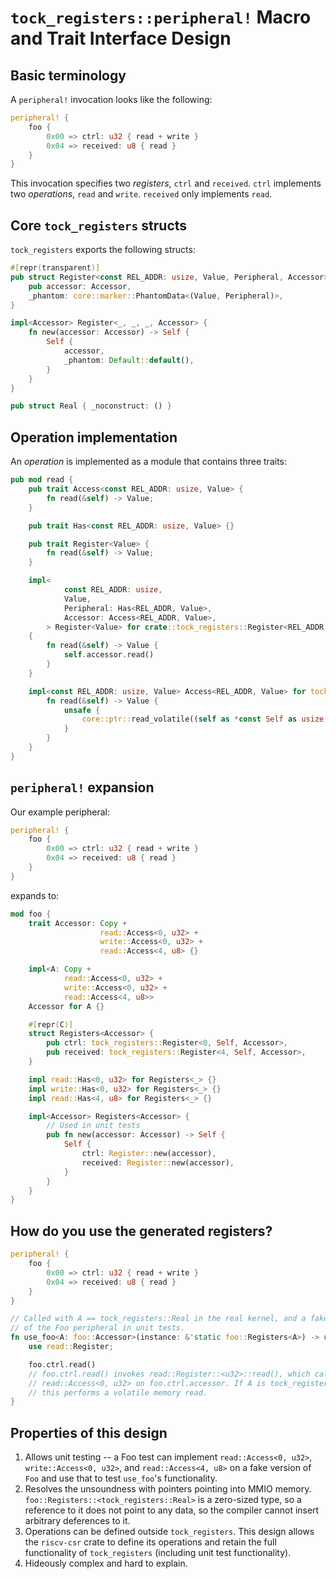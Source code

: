 `tock_registers::peripheral!` Macro and Trait Interface Design
==============================================================

## Basic terminology

A `peripheral!` invocation looks like the following:

```rust
peripheral! {
    foo {
        0x00 => ctrl: u32 { read + write }
        0x04 => received: u8 { read }
    }
}
```

This invocation specifies two *registers*, `ctrl` and `received`. `ctrl`
implements two *operations*, `read` and `write`. `received` only implements
`read`.

## Core `tock_registers` structs

`tock_registers` exports the following structs:

```rust
#[repr(transparent)]
pub struct Register<const REL_ADDR: usize, Value, Peripheral, Accessor> {
    pub accessor: Accessor,
    _phantom: core::marker::PhantomData<(Value, Peripheral)>,
}

impl<Accessor> Register<_, _, _, Accessor> {
    fn new(accessor: Accessor) -> Self {
        Self {
            accessor,
            _phantom: Default::default(),
        }
    }
}

pub struct Real { _noconstruct: () }
```

## Operation implementation

An *operation* is implemented as a module that contains three traits:

```rust
pub mod read {
    pub trait Access<const REL_ADDR: usize, Value> {
        fn read(&self) -> Value;
    }

    pub trait Has<const REL_ADDR: usize, Value> {}

    pub trait Register<Value> {
        fn read(&self) -> Value;
    }

    impl<
            const REL_ADDR: usize,
            Value,
            Peripheral: Has<REL_ADDR, Value>,
            Accessor: Access<REL_ADDR, Value>,
        > Register<Value> for crate::tock_registers::Register<REL_ADDR, Peripheral, Accessor>
    {
        fn read(&self) -> Value {
            self.accessor.read()
        }
    }

    impl<const REL_ADDR: usize, Value> Access<REL_ADDR, Value> for tock_registers::Real {
        fn read(&self) -> Value {
            unsafe {
                core::ptr::read_volatile((self as *const Self as usize + REL_ADDR) as *const Value)
            }
        }
    }
}
```

## `peripheral!` expansion

Our example peripheral:

```rust
peripheral! {
    foo {
        0x00 => ctrl: u32 { read + write }
        0x04 => received: u8 { read }
    }
}
```

expands to:

```rust
mod foo {
    trait Accessor: Copy +
                    read::Access<0, u32> +
                    write::Access<0, u32> +
                    read::Access<4, u8> {}

    impl<A: Copy +
            read::Access<0, u32> +
            write::Access<0, u32> +
            read::Access<4, u8>>
    Accessor for A {}

    #[repr(C)]
    struct Registers<Accessor> {
        pub ctrl: tock_registers::Register<0, Self, Accessor>,
        pub received: tock_registers::Register<4, Self, Accessor>,
    }

    impl read::Has<0, u32> for Registers<_> {}
    impl write::Has<0, u32> for Registers<_> {}
    impl read::Has<4, u8> for Registers<_> {}

    impl<Accessor> Registers<Accessor> {
        // Used in unit tests
        pub fn new(accessor: Accessor) -> Self {
            Self {
                ctrl: Register::new(accessor),
                received: Register::new(accessor),
            }
        }
    }
}
```

## How do you use the generated registers?

```rust
peripheral! {
    foo {
        0x00 => ctrl: u32 { read + write }
        0x04 => received: u8 { read }
    }
}

// Called with A == tock_registers::Real in the real kernel, and a fake version
// of the Foo peripheral in unit tests.
fn use_foo<A: foo::Accessor>(instance: &'static foo::Registers<A>) -> u32 {
    use read::Register;

    foo.ctrl.read()
    // foo.ctrl.read() invokes read::Register::<u32>::read(), which calls
    // read::Access<0, u32> on foo.ctrl.accessor. If A is tock_registers::Real,
    // this performs a volatile memory read.
}
```

## Properties of this design

1. Allows unit testing -- a Foo test can implement `read::Access<0, u32>`,
   `write::Access<0, u32>`, and `read::Access<4, u8>` on a fake version of
   `Foo` and use that to test `use_foo`'s functionality.
2. Resolves the unsoundness with pointers pointing into MMIO memory.
   `foo::Registers::<tock_registers::Real>` is a zero-sized type, so a
   reference to it does not point to any data, so the compiler cannot insert
   arbitrary deferences to it.
3. Operations can be defined outside `tock_registers`. This design allows the
   `riscv-csr` crate to define its operations and retain the full functionality
   of `tock_registers` (including unit test functionality).
4. Hideously complex and hard to explain.
